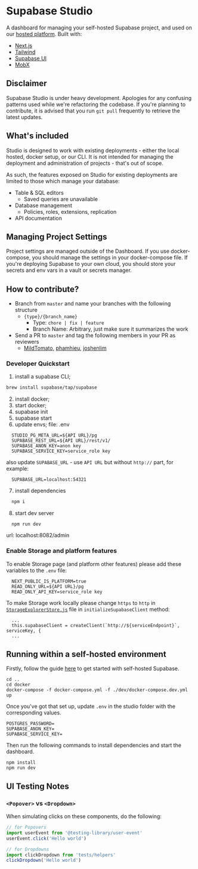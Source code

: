 # Supabase Studio

A dashboard for managing your self-hosted Supabase project, and used on our [hosted platform](https://app.supabase.com). Built with:

- [Next.js](https://nextjs.org/)
- [Tailwind](https://tailwindcss.com/)
- [Supabase UI](https://ui.supabase.com/)
- [MobX](https://www.mobxjs.com/)

## Disclaimer

Supabase Studio is under heavy development. Apologies for any confusing patterns used while we're refactoring the codebase. If you're planning to contribute, it is advised that you run `git pull` frequently to retrieve the latest updates.

## What's included

Studio is designed to work with existing deployments - either the local hosted, docker setup, or our CLI. It is not intended for managing the deployment and administration of projects - that's out of scope.

As such, the features exposed on Studio for existing deployments are limited to those which manage your database:

- Table & SQL editors
  - Saved queries are unavailable
- Database management
  - Policies, roles, extensions, replication
- API documentation

## Managing Project Settings

Project settings are managed outside of the Dashboard. If you use docker-compose, you should manage the settings in your docker-compose file. If you're deploying Supabase to your own cloud, you should store your secrets and env vars in a vault or secrets manager.

## How to contribute?

- Branch from `master` and name your branches with the following structure
  - `{type}/{branch_name}`
    - Type: `chore | fix | feature`
    - Branch Name: Arbitrary, just make sure it summarizes the work
- Send a PR to `master` and tag the following members in your PR as reviewers
  - [MildTomato](https://github.com/mildtomato), [phamhieu](https://github.com/phamhieu), [joshenlim](https://github.com/joshenlim)

### Developer Quickstart

1. install a supabase CLI;

```bash
brew install supabase/tap/supabase
```

2. install docker;
3. start docker;
4. supabase init
5. supabase start
6. update envs; file: .env

```
  STUDIO_PG_META_URL=${API URL}/pg
  SUPABASE_REST_URL=${API URL}/rest/v1/
  SUPABASE_ANON_KEY=anon key
  SUPABASE_SERVICE_KEY=service_role key
```

also update `SUPABASE_URL` - use `API URL` but without `http://` part, for example:

```
  SUPABASE_URL=localhost:54321
```

7. install dependencies

```bash
  npm i
```

8. start dev server

```
  npm run dev
```

url: localhost:8082/admin

### Enable Storage and platform features

To enable Storage page (and platform other features) please add these variables to the `.env` file:

```
  NEXT_PUBLIC_IS_PLATFORM=true
  READ_ONLY_URL=${API URL}/pg
  READ_ONLY_API_KEY=service_role key
```

To make Storage work locally please change `https` to `http` in [`StorageExplorerStore.js`](/studio/localStores/storageExplorer/StorageExplorerStore.js#L100) file in `initializeSupabaseClient` method:

```
  ...
  this.supabaseClient = createClient(`http://${serviceEndpoint}`, serviceKey, {
  ...
```

## Running within a self-hosted environment

Firstly, follow the guide [here](https://supabase.com/docs/guides/hosting/docker) to get started with self-hosted Supabase.

```
cd ..
cd docker
docker-compose -f docker-compose.yml -f ./dev/docker-compose.dev.yml up
```

Once you've got that set up, update `.env` in the studio folder with the corresponding values.

```
POSTGRES_PASSWORD=
SUPABASE_ANON_KEY=
SUPABASE_SERVICE_KEY=
```

Then run the following commands to install dependencies and start the dashboard.

```
npm install
npm run dev
```

## UI Testing Notes

### `<Popover>` vs `<Dropdown>`

When simulating clicks on these components, do the following:

```js
// for Popovers
import userEvent from '@testing-library/user-event'
userEvent.click('Hello world')

// for Dropdowns
import clickDropdown from 'tests/helpers'
clickDropdown('Hello world')
```
